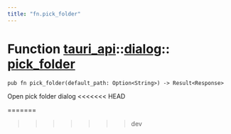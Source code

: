 ```yaml
---
title: "fn.pick_folder"
---
```


# Function [tauri_api](/docs/api/rust/tauri_api/../index.html)::​[dialog](/docs/api/rust/tauri_api/index.html)::​[pick_folder](/docs/api/rust/tauri_api/)

    pub fn pick_folder(default_path: Option<String>) -> Result<Response>

Open pick folder dialog
<<<<<<< HEAD
      
=======
>>>>>>> dev
